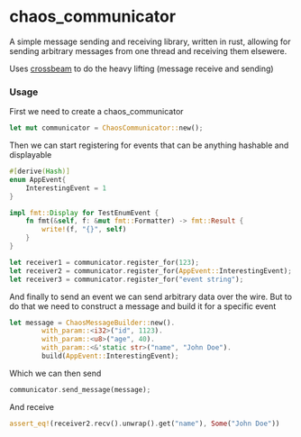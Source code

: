 # chaos_communicator
A simple message sending and receiving library, written in rust, allowing for sending arbitrary messages from one thread and 
receiving them elsewere.

Uses [crossbeam](https://github.com/crossbeam-rs/crossbeam) to do the heavy lifting (message receive and sending)


### Usage

First we need to create a chaos_communicator
```rust
let mut communicator = ChaosCommunicator::new();
```

Then we can start registering for events that can be anything hashable and displayable
```rust    
#[derive(Hash)]
enum AppEvent{
    InterestingEvent = 1
}

impl fmt::Display for TestEnumEvent {
    fn fmt(&self, f: &mut fmt::Formatter) -> fmt::Result {
        write!(f, "{}", self)
    }
}

let receiver1 = communicator.register_for(123);
let receiver2 = communicator.register_for(AppEvent::InterestingEvent);
let receiver3 = communicator.register_for("event string");
```
And finally to send an event we can send arbitrary data over the wire. 
But to do that we need to construct a message and build it for a specific event
```rust
let message = ChaosMessageBuilder::new().
        with_param::<i32>("id", 1123).
        with_param::<u8>("age", 40).
        with_param::<&'static str>("name", "John Doe").
        build(AppEvent::InterestingEvent);
```
Which we can then send
```rust
communicator.send_message(message);
```
And receive
```rust
assert_eq!(receiver2.recv().unwrap().get("name"), Some("John Doe"))
```
    

